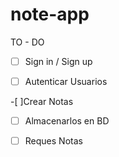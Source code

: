 # note-app


TO - DO

-[ ] Sign in / Sign up

-[ ] Autenticar Usuarios

-[ ]Crear Notas

-[ ] Almacenarlos en BD

-[ ] Reques Notas
